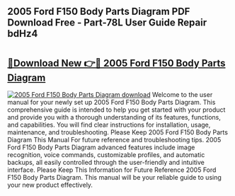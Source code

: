 ## 2005 Ford F150 Body Parts Diagram PDF Download Free - Part-78L User Guide Repair bdHz4

# <h2><a href="http://dftfn08.blite.top/?on=2005+Ford+F150+Body+Parts+Diagram">🔗Download New 👉🔴 2005 Ford F150 Body Parts Diagram</a></h2>

[![2005 Ford F150 Body Parts Diagram download](https://i.imgur.com/lujVjoI.png)](http://dftfn08.blite.top/?on=2005+Ford+F150+Body+Parts+Diagram)
Welcome to the user manual for your newly set up 2005 Ford F150 Body Parts Diagram. This comprehensive guide is intended to help you get started with your product and provide you with a thorough understanding of its features, functions, and capabilities. You will find clear instructions for installation, usage, maintenance, and troubleshooting. Please Keep 2005 Ford F150 Body Parts Diagram This Manual For future reference and troubleshooting tips. 2005 Ford F150 Body Parts Diagram advanced features include image recognition, voice commands, customizable profiles, and automatic backups, all easily controlled through the user-friendly and intuitive interface. Please Keep This Information for Future Reference 2005 Ford F150 Body Parts Diagram. This manual will be your reliable guide to using your new product effectively.
